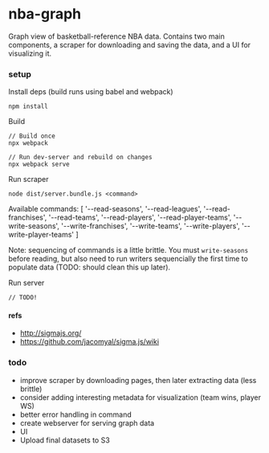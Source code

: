 # nba-graph

Graph view of basketball-reference NBA data. Contains two main components, a scraper for downloading and saving the data, and a UI for visualizing it.

### setup

Install deps (build runs using babel and webpack)

```
npm install
```

Build

```
// Build once
npx webpack

// Run dev-server and rebuild on changes
npx webpack serve
```

Run scraper

```
node dist/server.bundle.js <command>
```

Available commands:
[
  '--read-seasons',
  '--read-leagues',
  '--read-franchises',
  '--read-teams',
  '--read-players',
  '--read-player-teams',
  '--write-seasons',
  '--write-franchises',
  '--write-teams',
  '--write-players',
  '--write-player-teams'
]

Note: sequencing of commands is a little brittle. You must `write-seasons` before reading, but also need to run writers sequencially the first time to populate data (TODO: should clean this up later).

Run server

```
// TODO!
```

#### refs
* http://sigmajs.org/
* https://github.com/jacomyal/sigma.js/wiki

### todo
* improve scraper by downloading pages, then later extracting data (less brittle)
* consider adding interesting metadata for visualization (team wins, player WS)
* better error handling in command
* create webserver for serving graph data
* UI
* Upload final datasets to S3
